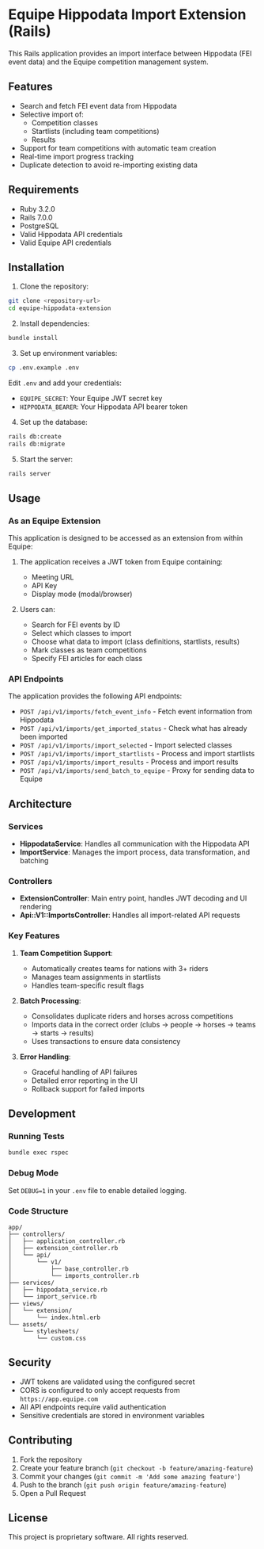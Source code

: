 # Equipe Hippodata Import Extension (Rails)

This Rails application provides an import interface between Hippodata (FEI event data) and the Equipe competition management system.

## Features

- Search and fetch FEI event data from Hippodata
- Selective import of:
  - Competition classes
  - Startlists (including team competitions)
  - Results
- Support for team competitions with automatic team creation
- Real-time import progress tracking
- Duplicate detection to avoid re-importing existing data

## Requirements

- Ruby 3.2.0
- Rails 7.0.0
- PostgreSQL
- Valid Hippodata API credentials
- Valid Equipe API credentials

## Installation

1. Clone the repository:
```bash
git clone <repository-url>
cd equipe-hippodata-extension
```

2. Install dependencies:
```bash
bundle install
```

3. Set up environment variables:
```bash
cp .env.example .env
```

Edit `.env` and add your credentials:
- `EQUIPE_SECRET`: Your Equipe JWT secret key
- `HIPPODATA_BEARER`: Your Hippodata API bearer token

4. Set up the database:
```bash
rails db:create
rails db:migrate
```

5. Start the server:
```bash
rails server
```

## Usage

### As an Equipe Extension

This application is designed to be accessed as an extension from within Equipe:

1. The application receives a JWT token from Equipe containing:
   - Meeting URL
   - API Key
   - Display mode (modal/browser)

2. Users can:
   - Search for FEI events by ID
   - Select which classes to import
   - Choose what data to import (class definitions, startlists, results)
   - Mark classes as team competitions
   - Specify FEI articles for each class

### API Endpoints

The application provides the following API endpoints:

- `POST /api/v1/imports/fetch_event_info` - Fetch event information from Hippodata
- `POST /api/v1/imports/get_imported_status` - Check what has already been imported
- `POST /api/v1/imports/import_selected` - Import selected classes
- `POST /api/v1/imports/import_startlists` - Process and import startlists
- `POST /api/v1/imports/import_results` - Process and import results
- `POST /api/v1/imports/send_batch_to_equipe` - Proxy for sending data to Equipe

## Architecture

### Services

- **HippodataService**: Handles all communication with the Hippodata API
- **ImportService**: Manages the import process, data transformation, and batching

### Controllers

- **ExtensionController**: Main entry point, handles JWT decoding and UI rendering
- **Api::V1::ImportsController**: Handles all import-related API requests

### Key Features

1. **Team Competition Support**:
   - Automatically creates teams for nations with 3+ riders
   - Manages team assignments in startlists
   - Handles team-specific result flags

2. **Batch Processing**:
   - Consolidates duplicate riders and horses across competitions
   - Imports data in the correct order (clubs → people → horses → teams → starts → results)
   - Uses transactions to ensure data consistency

3. **Error Handling**:
   - Graceful handling of API failures
   - Detailed error reporting in the UI
   - Rollback support for failed imports

## Development

### Running Tests

```bash
bundle exec rspec
```

### Debug Mode

Set `DEBUG=1` in your `.env` file to enable detailed logging.

### Code Structure

```
app/
├── controllers/
│   ├── application_controller.rb
│   ├── extension_controller.rb
│   └── api/
│       └── v1/
│           ├── base_controller.rb
│           └── imports_controller.rb
├── services/
│   ├── hippodata_service.rb
│   └── import_service.rb
├── views/
│   └── extension/
│       └── index.html.erb
└── assets/
    └── stylesheets/
        └── custom.css
```

## Security

- JWT tokens are validated using the configured secret
- CORS is configured to only accept requests from `https://app.equipe.com`
- All API endpoints require valid authentication
- Sensitive credentials are stored in environment variables

## Contributing

1. Fork the repository
2. Create your feature branch (`git checkout -b feature/amazing-feature`)
3. Commit your changes (`git commit -m 'Add some amazing feature'`)
4. Push to the branch (`git push origin feature/amazing-feature`)
5. Open a Pull Request

## License

This project is proprietary software. All rights reserved.